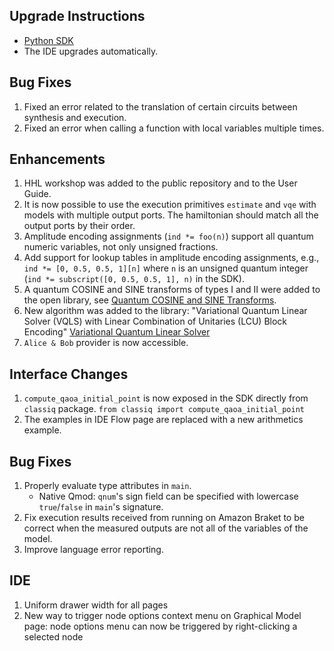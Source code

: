 ## Upgrade Instructions

-   [Python SDK](../classiq_101/registration_installations.md/#platform-version-updates)
-   The IDE upgrades automatically.

## Bug Fixes

1. Fixed an error related to the translation of certain circuits between synthesis and execution.
2. Fixed an error when calling a function with local variables multiple times.

## Enhancements

1. HHL workshop was added to the public repository and to the User Guide.
2. It is now possible to use the execution primitives `estimate` and `vqe` with models
   with multiple output ports. The hamiltonian should match all the output ports
   by their order.
3. Amplitude encoding assignments (`ind *= foo(n)`) support all quantum numeric
   variables, not only unsigned fractions.
4. Add support for lookup tables in amplitude encoding assignments, e.g.,
   `ind *= [0, 0.5, 0.5, 1][n]` where `n` is an unsigned quantum integer
   (`ind *= subscript([0, 0.5, 0.5, 1], n)` in the SDK).
5. A quantum COSINE and SINE transforms of types I and II were added to the open library,
   see [Quantum COSINE and SINE Transforms](../explore/functions/qmod_library_reference/classiq_open_library/qct_qst/qct_qst.ipynb).
6. New algorithm was added to the library: "Variational Quantum Linear Solver (VQLS) with Linear Combination of Unitaries (LCU) Block Encoding"
   [Variational Quantum Linear Solver](../explore/algorithms/vqls/lcu_vqls/vqls_with_lcu.ipynb)
7. `Alice & Bob` provider is now accessible.

## Interface Changes

1. `compute_qaoa_initial_point` is now exposed in the SDK directly from `classiq` package.
   `from classiq import compute_qaoa_initial_point`
2. The examples in IDE Flow page are replaced with a new arithmetics example.

## Bug Fixes

1. Properly evaluate type attributes in `main`.
    - Native Qmod: `qnum`'s sign field can be specified with lowercase
      `true`/`false` in `main`'s signature.
2. Fix execution results received from running on Amazon Braket to be correct
   when the measured outputs are not all of the variables of the model.
3. Improve language error reporting.

## IDE

1. Uniform drawer width for all pages
2. New way to trigger node options context menu on Graphical Model page: node options menu can now be triggered by right-clicking a selected node
